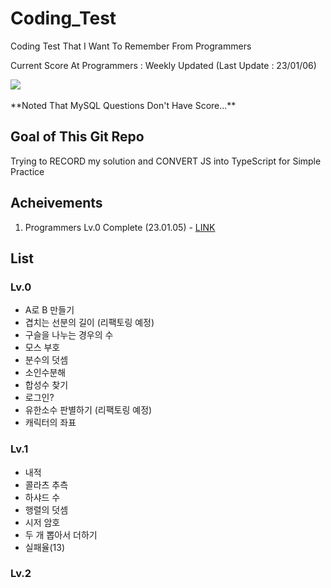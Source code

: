 # Coding_Test

Coding Test That I Want To Remember From Programmers

Current Score At Programmers : Weekly Updated (Last Update : 23/01/06)

<div>
<img src="https://user-images.githubusercontent.com/110371295/210918868-f82dcdf4-44f9-469e-b8f0-1b5ca7142eb5.png">
</div>
</br>
**Noted That MySQL Questions Don't Have Score...**

## Goal of This Git Repo

Trying to RECORD my solution and CONVERT JS into TypeScript for Simple Practice

## Acheivements

1. Programmers Lv.0 Complete (23.01.05) - <a href="https://velog.io/@mathe1303/JavaScript-%ED%94%84%EB%A1%9C%EA%B7%B8%EB%9E%98%EB%A8%B8%EC%8A%A4-%EB%A0%88%EB%B2%A8-0-%EC%99%84%EB%A3%8C">LINK</a>

## List

### Lv.0

- A로 B 만들기
- 겹치는 선분의 길이 (리팩토링 예정)
- 구슬을 나누는 경우의 수
- 모스 부호
- 분수의 덧셈
- 소인수분해
- 합성수 찾기
- 로그인?
- 유한소수 판별하기 (리팩토링 예정)
- 캐릭터의 좌표

### Lv.1

- 내적
- 콜라츠 추측
- 하샤드 수
- 행렬의 덧셈
- 시저 암호
- 두 개 뽑아서 더하기
- 실패율(13)

### Lv.2
